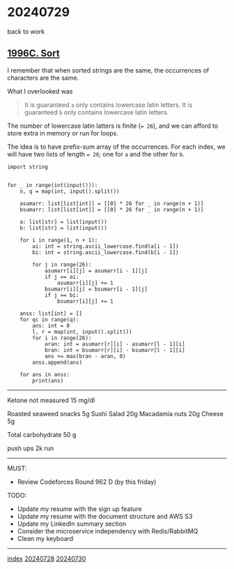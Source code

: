 <head><meta name="viewport" content="width=device-width, initial-scale=1.0, user-scalable=yes" /><meta charset="UTF-8"></head>

# 20240729

back to work

## [1996C. Sort](https://codeforces.com/contest/1996/problem/C)

I remember that when sorted strings are the same, the occurrences of characters are the same.

What I overlooked was

> It is guaranteed `a` only contains lowercase latin letters.
> It is guaranteed `b` only contains lowercase latin letters.

The number of lowercase latin latters is finite (`= 26`), and we can afford to store extra in memory or run for loops.

The idea is to have prefix-sum array of the occurrences. For each index, we will have two lists of length `= 26`; one for `a` and the other for `b`.

```
import string


for _ in range(int(input())):
    n, q = map(int, input().split())

    asumarr: list[list[int]] = [[0] * 26 for _ in range(n + 1)]
    bsumarr: list[list[int]] = [[0] * 26 for _ in range(n + 1)]

    a: list[str] = list(input())
    b: list[str] = list(input())

    for i in range(1, n + 1):
        ai: int = string.ascii_lowercase.find(a[i - 1])
        bi: int = string.ascii_lowercase.find(b[i - 1])

        for j in range(26):
            asumarr[i][j] = asumarr[i - 1][j]
            if j == ai:
                asumarr[i][j] += 1
            bsumarr[i][j] = bsumarr[i - 1][j]
            if j == bi:
                bsumarr[i][j] += 1

    anss: list[int] = []
    for qc in range(q):
        ans: int = 0
        l, r = map(int, input().split())
        for i in range(26):
            aran: int = asumarr[r][i] - asumarr[l - 1][i]
            bran: int = bsumarr[r][i] - bsumarr[l - 1][i]
            ans += max(bran - aran, 0)
        anss.append(ans)

    for ans in anss:
        print(ans)
```

---

Ketone not measured 15 mg/dl

Roasted seaweed snacks 5g
Sushi Salad 20g
Macadamia nuts 20g
Cheese 5g

Total carbohydrate 50 g

push ups 2k run

---

MUST:

- Review Codeforces Round 962 D (by this friday)

TODO:

- Update my resume with the sign up feature
- Update my resume with the document structure and AWS S3
- Update my LinkedIn summary section
- Consider the microservice independency with Redis/RabbitMQ
- Clean my keyboard

---

[index](../../index.html)
[20240728](20240728.html)
[20240730](20240730.html)
